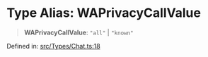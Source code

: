 # Type Alias: WAPrivacyCallValue

> **WAPrivacyCallValue**: `"all"` \| `"known"`

Defined in: [src/Types/Chat.ts:18](https://github.com/Riders004/Tv/blob/3d6aaf6f3efb499dc9d0ca82bb24083bb45a8478/src/Types/Chat.ts#L18)
